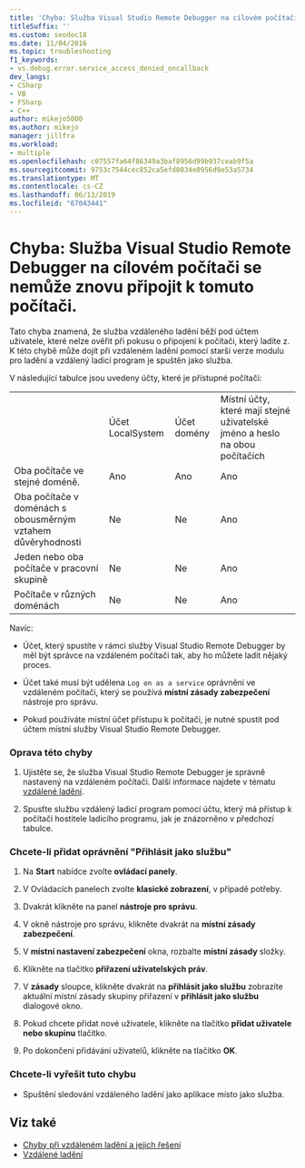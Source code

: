```yaml
---
title: 'Chyba: Služba Visual Studio Remote Debugger na cílovém počítači se nemůže znovu připojit k tomuto počítači.'
titleSuffix: ''
ms.custom: seodec18
ms.date: 11/04/2016
ms.topic: troubleshooting
f1_keywords:
- vs.debug.error.service_access_denied_oncallback
dev_langs:
- CSharp
- VB
- FSharp
- C++
author: mikejo5000
ms.author: mikejo
manager: jillfra
ms.workload:
- multiple
ms.openlocfilehash: c07557fa64f86349a3baf8956d99b937ceab9f5a
ms.sourcegitcommit: 9753c7544cec852ca5efd0834e0956d9e53a5734
ms.translationtype: MT
ms.contentlocale: cs-CZ
ms.lasthandoff: 06/13/2019
ms.locfileid: "67043441"
---
```

# <a name="error-the-visual-studio-remote-debugger-service-on-the-target-computer-cannot-connect-back-to-this-computer"></a>Chyba: Služba Visual Studio Remote Debugger na cílovém počítači se nemůže znovu připojit k tomuto počítači.
Tato chyba znamená, že služba vzdáleného ladění běží pod účtem uživatele, které nelze ověřit při pokusu o připojení k počítači, který ladíte z. K této chybě může dojít při vzdáleném ladění pomocí starší verze modulu pro ladění a vzdálený ladicí program je spuštěn jako služba.

 V následující tabulce jsou uvedeny účty, které je přístupné počítači:

|||||
|-|-|-|-|
||Účet LocalSystem|Účet domény|Místní účty, které mají stejné uživatelské jméno a heslo na obou počítačích|
|Oba počítače ve stejné doméně.|Ano|Ano|Ano|
|Oba počítače v doménách s obousměrným vztahem důvěryhodnosti|Ne|Ne|Ano|
|Jeden nebo oba počítače v pracovní skupině|Ne|Ne|Ano|
|Počítače v různých doménách|Ne|Ne|Ano|

 Navíc:

- Účet, který spustíte v rámci služby Visual Studio Remote Debugger by měl být správce na vzdáleném počítači tak, aby ho můžete ladit nějaký proces.

- Účet také musí být udělena `Log on as a service` oprávnění ve vzdáleném počítači, který se používá **místní zásady zabezpečení** nástroje pro správu.

- Pokud používáte místní účet přístupu k počítači, je nutné spustit pod účtem místní služby Visual Studio Remote Debugger.

### <a name="to-correct-this-error"></a>Oprava této chyby

1. Ujistěte se, že služba Visual Studio Remote Debugger je správně nastavený na vzdáleném počítači. Další informace najdete v tématu [vzdálené ladění](../debugger/remote-debugging.md).

2. Spusťte službu vzdálený ladicí program pomocí účtu, který má přístup k počítači hostitele ladicího programu, jak je znázorněno v předchozí tabulce.

### <a name="to-add-log-on-as-a-service-privilege"></a>Chcete-li přidat oprávnění "Přihlásit jako službu"

1. Na **Start** nabídce zvolte **ovládací panely**.

2. V Ovládacích panelech zvolte **klasické zobrazení**, v případě potřeby.

3. Dvakrát klikněte na panel **nástroje pro správu**.

4. V okně nástroje pro správu, klikněte dvakrát na **místní zásady zabezpečení**.

5. V **místní nastavení zabezpečení** okna, rozbalte **místní zásady** složky.

6. Klikněte na tlačítko **přiřazení uživatelských práv**.

7. V **zásady** sloupce, klikněte dvakrát na **přihlásit jako službu** zobrazíte aktuální místní zásady skupiny přiřazení v **přihlásit jako službu** dialogové okno.

8. Pokud chcete přidat nové uživatele, klikněte na tlačítko **přidat uživatele nebo skupinu** tlačítko.

9. Po dokončení přidávání uživatelů, klikněte na tlačítko **OK**.

### <a name="to-work-around-this-error"></a>Chcete-li vyřešit tuto chybu

- Spuštění sledování vzdáleného ladění jako aplikace místo jako služba.

## <a name="see-also"></a>Viz také
- [Chyby při vzdáleném ladění a jejich řešení](../debugger/remote-debugging-errors-and-troubleshooting.md)
- [Vzdálené ladění](../debugger/remote-debugging.md)